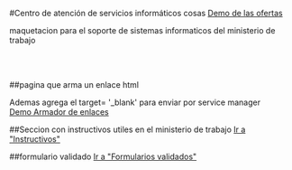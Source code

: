 #Centro de atención de servicios informáticos cosas
<a href="https://hernanruscica.github.io/ServiciosInformaticosSoporte/serviciosinformaticossoporte/">Demo de las ofertas</a>
<p>maquetacion para el soporte de sistemas informaticos del ministerio de trabajo</p> <br><br>

##pagina que arma un enlace html
<p>Ademas agrega el target= '_blank' para enviar por service manager<br>
<a href= 'https://hernanruscica.github.io/ServiciosInformaticosSoporte/armadoEnlacesHTML/'>Demo Armador de enlaces</a> 
</p>

##Seccion con instructivos utiles en el ministerio de trabajo
<a href= 'https://hernanruscica.github.io/ServiciosInformaticosSoporte/instructivos/'>Ir a "Instructivos"</a> </p>

##formulario validado
<a href= 'https://hernanruscica.github.io/ServiciosInformaticosSoporte/GestionServiciosRed-ConJscript/'>Ir a "Formularios validados"</a> </p>


